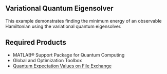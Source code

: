 ## Variational Quantum Eigensolver

This example demonstrates finding the minimum energy of an observable Hamiltonian using the variational quantum eigensolver. 

## Required Products
- MATLAB&reg; Support Package for Quantum Computing
- Global and Optimization Toolbox
- [Quantum Expectation Values on File Exchange](https://www.mathworks.com/matlabcentral/fileexchange/165101-quantum-expectation-values)